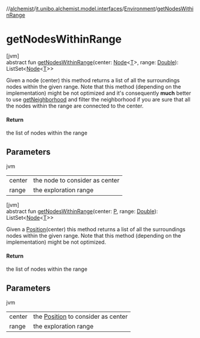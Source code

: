 //[alchemist](../../../index.md)/[it.unibo.alchemist.model.interfaces](../index.md)/[Environment](index.md)/[getNodesWithinRange](get-nodes-within-range.md)

# getNodesWithinRange

[jvm]\
abstract fun [getNodesWithinRange](get-nodes-within-range.md)(center: [Node](../-node/index.md)<[T](../-node/index.md)>, range: [Double](https://kotlinlang.org/api/latest/jvm/stdlib/kotlin/-double/index.html)): ListSet<[Node](../-node/index.md)<[T](../-node/index.md)>>

Given a node (center) this method returns a list of all the surroundings nodes within the given range. Note that this method (depending on the implementation) might be not optimized and it's consequently **much** better to use [getNeighborhood](get-neighborhood.md) and filter the neighborhood if you are sure that all the nodes within the range are connected to the center.

#### Return

the list of nodes within the range

## Parameters

jvm

| | |
|---|---|
| center | the node to consider as center |
| range | the exploration range |

[jvm]\
abstract fun [getNodesWithinRange](get-nodes-within-range.md)(center: [P](../-incarnation/index.md), range: [Double](https://kotlinlang.org/api/latest/jvm/stdlib/kotlin/-double/index.html)): ListSet<[Node](../-node/index.md)<[T](../-node/index.md)>>

Given a [Position](../-position/index.md)(center) this method returns a list of all the surroundings nodes within the given range. Note that this method (depending on the implementation) might be not optimized.

#### Return

the list of nodes within the range

## Parameters

jvm

| | |
|---|---|
| center | the [Position](../-position/index.md) to consider as center |
| range | the exploration range |
